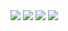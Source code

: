 <img src="https://img.shields.io/badge/JavaScript-F7DF1E?style=flat-square&logo=JavaScript&logoColor=FFFFFF"/>
<img src="https://img.shields.io/badge/C-A8B9CC?style=flat-square&logo=C&logoColor=FFFFFF"/>
<img src="https://img.shields.io/badge/C++-00599C?style=flat-square&logo=C++&logoColor=FFFFFF"/>
<img src="https://img.shields.io/badge/C#-239120?style=flat-square&logo=C Sharp#&logoColor=FFFFFF"/>

